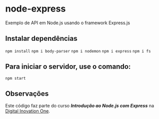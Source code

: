 # node-express

Exemplo de API em Node.js usando o framework Express.js

## Instalar dependências

`npm install`
`npm i body-parser`
`npm i nodemon`
`npm i express`
`npm i fs`

## Para iniciar o servidor, use o comando:

`npm start`

## Observações

Este código faz parte do curso **_Introdução ao Node.js com Express_** na [Digital Inovation One](https://digitalinnovation.one).
